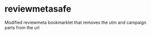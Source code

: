# reviewmetasafe
Modified reviewmeta bookmarklet that removes the utm and campaign parts from the url
